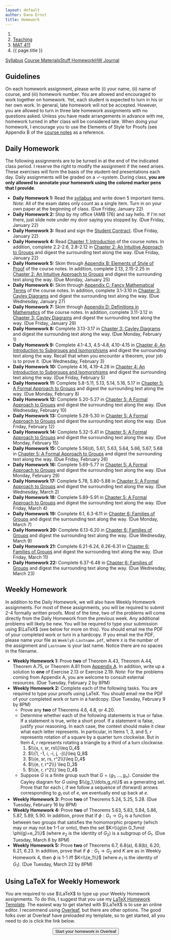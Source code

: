```yaml
---
layout: default
author: Dana Ernst
title: Homework
---
```


<ol class="breadcrumb">
  <li><a href="/"><i class="fa fa-home"></i></a></li>
  <li><a href="/teaching/">Teaching</a></li>
  <li><a href="/teaching/mat411s16">MAT 411</a></li>
  <li class="active">{{ page.title }}</li>
</ol>

<div class="row">
<div class="col-xs-12">
<div class="btn-group btn-group-justified">
<a class="btn btn-default btn-success" href="{{site.baseurl}}/teaching/mat411s16/syllabus/">Syllabus</a>
<a class="btn btn-default btn-primary" href="{{site.baseurl}}/teaching/mat411s16/materials/">
<span class="hidden-xs">Course Materials</span><span class="visible-xs">Stuff</span>
</a>
<a class="btn btn-default btn-warning" href="{{site.baseurl}}/teaching/mat411s16/homework/">
<span class="hidden-xs">Homework</span><span class="visible-xs">HW</span>
</a>
<a class="btn btn-default btn-info" href="{{site.baseurl}}/teaching/mat411s16/journal/">Journal</a>
</div>
</div>
</div>

## Guidelines ##
On each homework assignment, please write (i) your name, (ii) name of course, and (iii) homework number. You are allowed and encouraged to work together on homework. Yet, each student is expected to turn in his or her own work. In general, late homework will not be accepted. However, you are allowed to turn in three late homework assignments with no questions asked. Unless you have made arrangements in advance with me, homework turned in after class will be considered late. When doing your homework, I encourage you to use the Elements of Style for Proofs (see Appendix B of the [course notes]({{site.baseurl}}/teaching/mat411s16/materials/) as a reference.

## Daily Homework ##
The following assignments are to be turned in at the end of the indicated class period.  I reserve the right to modify the assignment if the need arises.  These exercises will form the basis of the student-led presentations each day.  Daily assignments will be graded on a $\checkmark$-system.  During class, **you are only allowed to annotate your homework using the colored marker pens that I provide**.

- **Daily Homework 1:** Read the [syllabus]({{site.baseurl}}/teaching/mat411s16/syllabus/) and write down 5 important items.  *Note:*  All of the exam dates only count as a single item.  Turn in on your own paper at the beginning of class. (Due Friday, January 22)
- **Daily Homework 2:** Stop by my office (AMB 176) and say hello. If I'm not there, just slide note under my door saying you stopped by. (Due Friday, January 22)
- **Daily Homework 3:** Read and sign the [Student Contract]({{site.baseurl}}/teaching/StudentContract.pdf). (Due Friday, January 22)
- **Daily Homework 4:** Read [Chapter 1: Introduction]({{site.baseurl}}/teaching/mat411s16/Introduction.pdf) of the course notes.  In addition, complete 2.2-2.6, 2.8-2.12 in [Chapter 2: An Intuitive Approach to Groups]({{site.baseurl}}/teaching/mat411s16/IntuitiveGroups.pdf) and digest the surrounding text along the way. (Due Friday, January 22)
- **Daily Homework 5:** Skim through [Appendix B: Elements of Style of Proof]({{site.baseurl}}/teaching/mat411s16/ElementsOfStyle.pdf) of the course notes.  In addition, complete 2.13, 2.15-2.25 in [Chapter 2: An Intuitive Approach to Groups]({{site.baseurl}}/teaching/mat411s16/IntuitiveGroups.pdf) and digest the surrounding text along the way. (Due Monday, January 25)
- **Daily Homework 6:** Skim through [Appendix C: Fancy Mathematical Terms]({{site.baseurl}}/teaching/mat411s16/FancyMathematicalTerms.pdf) of the course notes.  In addition, complete 3.1-3.10 in [Chapter 3: Cayley Diagrams]({{site.baseurl}}/teaching/mat411s16/CayleyDiagrams.pdf) and digest the surrounding text along the way. (Due Wednesday, January 27)
- **Daily Homework 7:** Skim through [Appendix D: Definitions in Mathematics]({{site.baseurl}}/teaching/mat411s16/Definitions.pdf) of the course notes.  In addition, complete 3.11-3.12 in [Chapter 3: Cayley Diagrams]({{site.baseurl}}/teaching/mat411s16/CayleyDiagrams.pdf) and digest the surrounding text along the way. (Due Friday, January 29)
- **Daily Homework 8:** Complete 3.13-3.17 in [Chapter 3: Cayley Diagrams]({{site.baseurl}}/teaching/mat411s16/CayleyDiagrams.pdf) and digest the surrounding text along the way. (Due Monday, February 1)
- **Daily Homework 9:** Complete 4.1-4.3, 4.5-4.8, 4.10-4.15 in [Chapter 4: An Introduction to Subgroups and Isomorphisms]({{site.baseurl}}/teaching/mat411s16/IntroSubgroupsIsomorphisms.pdf) and digest the surrounding text along the way. Recall that when you encounter a theorem, your job is to prove it. (Due Wednesday, February 3)
- **Daily Homework 10:** Complete 4.16, 4.19-4.28 in [Chapter 4: An Introduction to Subgroups and Isomorphisms]({{site.baseurl}}/teaching/mat411s16/IntroSubgroupsIsomorphisms.pdf) and digest the surrounding text along the way. (Due Friday, February 5)
- **Daily Homework 11:** Complete 5.8-5.11, 5.13, 5.14, 5.16, 5.17 in [Chapter 5: A Formal Approach to Groups]({{site.baseurl}}/teaching/mat411s16/FormalGroups.pdf) and digest the surrounding text along the way. (Due Monday, February 8)
- **Daily Homework 12:** Complete 5.20-5.27 in [Chapter 5: A Formal Approach to Groups]({{site.baseurl}}/teaching/mat411s16/FormalGroups.pdf) and digest the surrounding text along the way. (Due Wednesday, February 10)
- **Daily Homework 13:** Complete 5.28-5.30 in [Chapter 5: A Formal Approach to Groups]({{site.baseurl}}/teaching/mat411s16/FormalGroups.pdf) and digest the surrounding text along the way. (Due Friday, February 12)
- **Daily Homework 14:** Complete 5.32-5.41 in [Chapter 5: A Formal Approach to Groups]({{site.baseurl}}/teaching/mat411s16/FormalGroups.pdf) and digest the surrounding text along the way. (Due Monday, February 15)
- **Daily Homework 15:** Complete 5.56(d), 5.61, 5.63, 5.64, 5.66, 5.67, 5.68  in [Chapter 5: A Formal Approach to Groups]({{site.baseurl}}/teaching/mat411s16/FormalGroups.pdf) and digest the surrounding text along the way. (Due Friday, February 26)
- **Daily Homework 16:** Complete 5.69-5.77 in [Chapter 5: A Formal Approach to Groups]({{site.baseurl}}/teaching/mat411s16/FormalGroups.pdf) and digest the surrounding text along the way. (Due Monday, February 29)
- **Daily Homework 17:** Complete 5.78, 5.80-5.88 in [Chapter 5: A Formal Approach to Groups]({{site.baseurl}}/teaching/mat411s16/FormalGroups.pdf) and digest the surrounding text along the way. (Due Wednesday, March 2)
- **Daily Homework 18:** Complete 5.89-5.91 in [Chapter 5: A Formal Approach to Groups]({{site.baseurl}}/teaching/mat411s16/FormalGroups.pdf) and digest the surrounding text along the way. (Due Friday, March 4)
- **Daily Homework 19:** Complete 6.1, 6.3-6.11 in [Chapter 6: Families of Groups]({{site.baseurl}}/teaching/mat411s16/Families.pdf) and digest the surrounding text along the way. (Due Monday, March 7)
- **Daily Homework 20:** Complete 6.13-6.20 in [Chapter 6: Families of Groups]({{site.baseurl}}/teaching/mat411s16/Families.pdf) and digest the surrounding text along the way. (Due Wednesday, March 9)
- **Daily Homework 21:** Complete 6.21-6.24, 6.26-6.31 in [Chapter 6: Families of Groups]({{site.baseurl}}/teaching/mat411s16/Families.pdf) and digest the surrounding text along the way. (Due Friday, March 11)
- **Daily Homework 22:** Complete 6.37-6.48 in [Chapter 6: Families of Groups]({{site.baseurl}}/teaching/mat411s16/Families.pdf) and digest the surrounding text along the way. (Due Wednesday, March 23)

<!--
- **Daily Homework 21:** Read Section 6.1 in [Chapter 6: Families of Groups](http://teaching.danaernst.com/files/fall2014/mat411/Families.pdf) and complete 6.12-6.14. (Due Wednesday, October 15)
- **Daily Homework 22:** Read Section 6.1 in [Chapter 6: Families of Groups](http://teaching.danaernst.com/files/fall2014/mat411/Families.pdf) and complete 6.15-6.17. (Due Friday, October 17)
- **Daily Homework 23:** Read Section 6.1 in [Chapter 6: Families of Groups](http://teaching.danaernst.com/files/fall2014/mat411/Families.pdf) and complete 6.27-6.29. (Due Friday, October 24)
- **Daily Homework 24:** Read Section 6.1 in [Chapter 6: Families of Groups](http://teaching.danaernst.com/files/fall2014/mat411/Families.pdf) and complete 6.40-6.44, 6.47. Also, digest the meaning of Theorem 6.39, which you will need to do a few of the problems.  I suggest you crank out a few examples to convince yourself the theorem is true. I'll either prove this theorem in class next week or send out a proof for you to read at your leisure. (Due Monday, October 27)
- **Daily Homework 25:** Read Section 6.2 in [Chapter 6: Families of Groups](http://teaching.danaernst.com/files/fall2014/mat411/Families.pdf) and complete 6.49-6.53. (Due Wednesday, October 29)
- **Daily Homework 26:** Read Section 6.3 in [Chapter 6: Families of Groups](http://teaching.danaernst.com/files/fall2014/mat411/Families.pdf) and complete 6.55-6.56, 6.58-6.69. This looks like a lot, but most of them you should be able to dispense with rather quickly. (Due Friday, October 31)
- **Daily Homework 27:** Read Section 6.3 in [Chapter 6: Families of Groups](http://teaching.danaernst.com/files/fall2014/mat411/Families.pdf) and complete 6.70-6.76, 6.79, 6.80. To do the last two problems, you'll need to understand Theorem 6.78 and the discussion that follows it. (Due Monday, November 3)
- **Daily Homework 28:** Read Section 6.4 in [Chapter 6: Families of Groups](http://teaching.danaernst.com/files/fall2014/mat411/Families.pdf) and complete 6.81-6.88, 6.90, 6.92-6.94, 6.97, 6.98. Also, make sure you read and digest Theorem 6.96. (Due Wednesday, November 5)
- **Daily Homework 29:** If necessary, finish up any problems from Daily Homework 28.  Also, read Section 7.1 in [Chapter 7: Cosets, Lagrange's Theorem, and Normal Subgroups](http://teaching.danaernst.com/files/fall2014/mat411/CosetsLagrangeNormal.pdf) and complete 7.2, 7.3, 7.4(a)(b), 7.5, 7.7, 7.8(2). You are also responsible for digesting the content of the problems that were omitted, but you do not have to formally complete them. (Due Friday, November 7)
- **Daily Homework 30:** Re-read Section 7.1 and read Section 7.2 in [Chapter 7: Cosets, Lagrange's Theorem, and Normal Subgroups](http://teaching.danaernst.com/files/fall2014/mat411/CosetsLagrangeNormal.pdf) and complete 7.12, 7.13-7.19, 7.21, 7.22.  You are also responsible for digesting the content of the problems that were omitted, but you do not have to formally complete them. (Due Monday, November 10)
- **Daily Homework 31:** Read Section 7.3 in [Chapter 7: Cosets, Lagrange's Theorem, and Normal Subgroups](http://teaching.danaernst.com/files/fall2014/mat411/CosetsLagrangeNormal.pdf) and complete 7.24-7.31.  (Due Wednesday, November 12)
- **Daily Homework 32:** Read Sections 8.1 and 8.2 in [Chapter 8: Products and Quotients of Groups](http://teaching.danaernst.com/files/fall2014/mat411/ProductsQuotients.pdf) and complete 8.1, 8.6, 8.7, 8.26-8.30, 8.32, any 2 parts of 8.33.  You are also responsible for digesting the content of the problems that were omitted, but you do not have to formally complete them. (Due Friday, November 14)
- **Daily Homework 33:** Complete the exercises found [here](http://teaching.danaernst.com/files/fall2014/mat411/Daily33.pdf) (but skip the last problem). (Due Monday, November 24)
- **Daily Homework 34:** Complete the exercises found [here](http://teaching.danaernst.com/files/fall2014/mat411/Daily34.pdf). (Due Wednesday, November 26)
- **Daily Homework 35:** Complete the exercises found [here](http://teaching.danaernst.com/files/fall2014/mat411/Daily35.pdf). (Due Monday, December 1)
- **Daily Homework 36:** Complete the exercises found [here](http://teaching.danaernst.com/files/fall2014/mat411/Daily36.pdf). (Due Wednesday, December 3)
- **Daily Homework 37:** Last one! Complete the exercises found [here](http://teaching.danaernst.com/files/fall2014/mat411/Daily37.pdf) (Due Friday, December 5)

-->

## Weekly Homework ##
In addition to the Daily Homework, we will also have Weekly Homework assignments.  For most of these assignments, you will be required to submit 2-4 formally written proofs.  Most of the time, two of the problems will come directly from the Daily Homework from the previous week.  Any additional problems will likely be new.  You will be required to type your submission using $\LaTeX$ (see below for more on this).  You should email me the PDF of your completed work or turn in a hardcopy. If you email me the PDF, please name your file as <code>WeeklyX-Lastname.pdf</code>, where <code>X</code> is the number of the assignment and <code>Lastname</code> is your last name.  Notice there are no spaces in the filename.

- **Weekly Homework 1:** Prove **two** of Theorem A.43, Theorem A.44, Theorem A.75, or Theorem A.81 from [Appendix A]({{site.baseurl}}/teaching/mat411s16/Prerequisites.pdf). In addition, write up a solution to **one** of Exercise 2.13 or Exercise 2.19.  *Note:* For the problems coming from Appendix A, you are welcome to consult external resources. (Due Tuesday, February 2 by 8PM)
- **Weekly Homework 2:** Complete each of the following tasks. You are required to type your proofs using LaTeX.  You should email me the PDF of your completed work or turn in a hardcopy. (Due Tuesday, February 9 by 8PM)
  - Prove any **two** of Theorems 4.6, 4.8, or 4.20.
  - Determine whether each of the following statements is true or false. If a statement is true, write a short proof. If a statement is false, justify your reasoning. In each case, the context should make it clear what each letter represents. In particular, in Items 1, 3, and 5, $r$ represents rotation of a square by a quarter turn clockwise. But in Item 4, $r$ represents rotating a triangle by a third of a turn clockwise.
      1. $\\{s, r, sr, rs\\}\leq D_4$
      2. $\\{1, -1, i, -i, j, -j\\}\leq Q_8$
      3. $\\{e, sr, rs, r^2\\}\leq D_4$
      4. $\\{e, r, r^2\\} \leq D_3$
      5. $\\{e, r, r^2\\} \leq D_4$
  - Suppose $G$ is a finite group such that $G=\langle g_1,\ldots, g_n\rangle$.  Consider the Cayley diagram for $G$ using $\\{g_1,\ldots,g_n\\}$ as a generating set.  Prove that for each $i$, if we follow a sequence of (forward) arrows corresponding to $g_i$ out of $e$, we eventually end up back at $e$.
- **Weekly Homework 3:** Prove **two** of Theorems 5.24, 5.25, 5.28. (Due Tuesday, February 16 by 8PM)
- **Weekly Homework 4:** Prove **two** of Theorems 5.63, 5.83, 5.84, 5.86, 5.87, 5.89, 5.90.  In addition, prove that if $\phi:G_1\to G_2$ is a function between two groups that satisfies the homomorphic property (which may or may not be 1-1 or onto), then the set $K=\\{g\in G_1\mid \phi(g)=e_2\\}$ (where $e_2$ is the identity of $G_2$) is a subgroup of $G_1$.  (Due Tuesday, March 8 by 8PM)
- **Weekly Homework 5:** Prove **two** of Theorems 6.7, 6.8(a), 6.8(b), 6.20, 6.21, 6.23.  In addition, prove that if $\phi:G_1\to G_2$ and $K$ are as in Weekly Homework 4, then $\phi$ is 1-1 iff $K=\\{e_1\\}$ (where $e_1$ is the identity of $G_1$).  (Due Tuesday, March 22 by 8PM)

<!--
- **Weekly Homework 4:** Prove one of Theorems 5.24, 5.25, 5.28 and prove one of Theorems 5.30, 5.32(2) from [Chapter 5: A Formal Approach to Groups](http://teaching.danaernst.com/files/fall2014/mat411/FormalGroups.pdf). (Due Tuesday, September 30 by 8PM)
- **Weekly Homework 5:** Prove any two of Theorems 5.52, 5.58, 5.60, 5.62, 5.64 from [Chapter 5: A Formal Approach to Groups](http://teaching.danaernst.com/files/fall2014/mat411/FormalGroups.pdf). (Due Tuesday, October 7 by 8PM)
- **Weekly Homework 6:** Prove any two of Problem 5.76, Theorems 5.79, 5.80, 5.82, 5.83 from [Chapter 5: A Formal Approach to Groups](http://teaching.danaernst.com/files/fall2014/mat411/FormalGroups.pdf). (Due Tuesday, October 14 by 8PM)
- **Weekly Homework 7:** Prove any two of 6.14, 6.18, 6.19, 6.20, 6.22, 6.52(4) from [Chapter 6: Families of Groups](http://teaching.danaernst.com/files/fall2014/mat411/Families.pdf).  (Due Tuesday, November 4 by 8PM)
- **Weekly Homework 8:** Prove any two of 6.63, 6.69, 6.70, 6.86 from [Chapter 6: Families of Groups](http://teaching.danaernst.com/files/fall2014/mat411/Families.pdf). If you choose to prove 6.86, you should include your constructions from 6.84 and 6.85. (Due Thursday, November 13 by 8PM)
- **Weekly Homework 9:** Prove any two theorems from Daily Homework 35-36. This includes Theorems 1, 2, 3 from Daily Homework 33, Exercise 7 from Daily Homework 34, Theorems 1, 2, 3 from Daily Homework 35, and any theorem-type problems from Daily Homework 36(Due Thursday, December 4 by 8PM)
-->

## Using LaTeX for Weekly Homework ##
You are required to use $\LaTeX$ to type up your Weekly Homework assignments.  To do this, I suggest that you use my [LaTeX Homework Template](https://github.com/dcernst/MiscTeachingMaterials/blob/master/HWTemplate.tex).  The easiest way to get started with $\LaTeX$ is to use an online editor.  I recommend using [Overleaf](https://overleaf.com), but there are other options.  The good folks over at Overleaf have preloaded my template, so to get started, all you need to do is click the link below.

<center>
<form action="https://www.writelatex.com/docs" method="POST">
    <input type="hidden" name="template" value="danaernst-weekly_homework_x">
    <input type="submit" class="wl-submit" value="Start your homework in Overleaf">
  </form>
</center>

<br>
